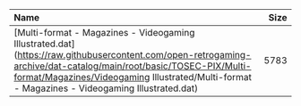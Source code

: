 |Name|Size|
|:---|---:|
|[Multi-format - Magazines - Videogaming Illustrated.dat](https://raw.githubusercontent.com/open-retrogaming-archive/dat-catalog/main/root/basic/TOSEC-PIX/Multi-format/Magazines/Videogaming Illustrated/Multi-format - Magazines - Videogaming Illustrated.dat)|5783|
